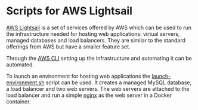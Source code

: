# Scripts for AWS Lightsail
[AWS Lightsail](https://aws.amazon.com/lightsail/) is a set of services offered by AWS which can be used to run the infrastructure needed for hosting web applications: virtual servers, managed databases and load balancers. They are similar to the standard offerings from AWS but have a smaller feature set.

Through the [AWS CLI](https://aws.amazon.com/cli/) setting up the infrastructure and automating it can be automated.

To launch an environment for hosting web applications the [launch-environment.sh](launch-environment.sh) script can be used. It creates a managed MySQL database, a load balancer and two web servers. The web servers are attached to the load balancer and run a simple [nginx](https://nginx.org) as the web server in a Docker container.

